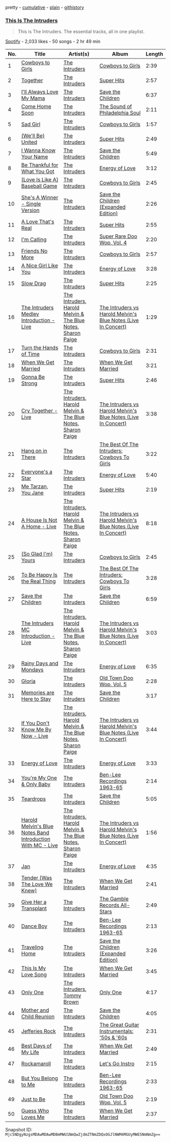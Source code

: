 pretty - [cumulative](/playlists/cumulative/37i9dQZF1DZ06evO1JHaiA.md) - [plain](/playlists/plain/37i9dQZF1DZ06evO1JHaiA) - [githistory](https://github.githistory.xyz/mackorone/spotify-playlist-archive/blob/main/playlists/plain/37i9dQZF1DZ06evO1JHaiA)

### [This Is The Intruders](https://open.spotify.com/playlist/37i9dQZF1DZ06evO1JHaiA)

> This is The Intruders\. The essential tracks, all in one playlist.

[Spotify](https://open.spotify.com/user/spotify) - 2,033 likes - 50 songs - 2 hr 49 min

| No. | Title | Artist(s) | Album | Length |
|---|---|---|---|---|
| 1 | [Cowboys to Girls](https://open.spotify.com/track/6n3WVi0pxFQuAjAQRPPryY) | [The Intruders](https://open.spotify.com/artist/30q5mqJmdYPaKabPMytzvv) | [Cowboys to Girls](https://open.spotify.com/album/4otscgqzgKPQZSdPhiC5fr) | 2:39 |
| 2 | [Together](https://open.spotify.com/track/10v7nPfuQaMGJQgpU21L4x) | [The Intruders](https://open.spotify.com/artist/30q5mqJmdYPaKabPMytzvv) | [Super Hits](https://open.spotify.com/album/0IpED0lu5CdYg4LXzJgK3h) | 2:57 |
| 3 | [I'll Always Love My Mama](https://open.spotify.com/track/5ZBTTuqouJbiC1wtCSJamG) | [The Intruders](https://open.spotify.com/artist/30q5mqJmdYPaKabPMytzvv) | [Save the Children](https://open.spotify.com/album/0yfInwsqclQ8YAp1OipaVM) | 6:37 |
| 4 | [Come Home Soon](https://open.spotify.com/track/2tKjz2r6ythkV1VtltQS9k) | [The Intruders](https://open.spotify.com/artist/30q5mqJmdYPaKabPMytzvv) | [The Sound of Philadelphia Soul](https://open.spotify.com/album/2Q8w71VnqCamXrDuakVeAb) | 2:11 |
| 5 | [Sad Girl](https://open.spotify.com/track/1eAZTu3kRk98Exu0n92YMC) | [The Intruders](https://open.spotify.com/artist/30q5mqJmdYPaKabPMytzvv) | [Cowboys to Girls](https://open.spotify.com/album/4otscgqzgKPQZSdPhiC5fr) | 1:57 |
| 6 | [\(We'll Be\) United](https://open.spotify.com/track/5Dbnnnj3PKhA3z0hSQk5J2) | [The Intruders](https://open.spotify.com/artist/30q5mqJmdYPaKabPMytzvv) | [Super Hits](https://open.spotify.com/album/0IpED0lu5CdYg4LXzJgK3h) | 2:49 |
| 7 | [I Wanna Know Your Name](https://open.spotify.com/track/3sAJJewqiwGKo9du51dSWk) | [The Intruders](https://open.spotify.com/artist/30q5mqJmdYPaKabPMytzvv) | [Save the Children](https://open.spotify.com/album/0yfInwsqclQ8YAp1OipaVM) | 5:49 |
| 8 | [Be Thankful for What You Got](https://open.spotify.com/track/2OSzYtChSdgPfWcgsIqBoQ) | [The Intruders](https://open.spotify.com/artist/30q5mqJmdYPaKabPMytzvv) | [Energy of Love](https://open.spotify.com/album/56ppptQbKsmQMSSEMHyle5) | 3:12 |
| 9 | [\(Love Is Like A\) Baseball Game](https://open.spotify.com/track/4Lg5z4lC7u1GPSeYvHPPi6) | [The Intruders](https://open.spotify.com/artist/30q5mqJmdYPaKabPMytzvv) | [Cowboys to Girls](https://open.spotify.com/album/4otscgqzgKPQZSdPhiC5fr) | 2:45 |
| 10 | [She's A Winner \- Single Version](https://open.spotify.com/track/2KwuTMzMTasALOg6Lczzm3) | [The Intruders](https://open.spotify.com/artist/30q5mqJmdYPaKabPMytzvv) | [Save the Children \(Expanded Edition\)](https://open.spotify.com/album/7J3JudgjdcU1bwGa4XemAl) | 2:26 |
| 11 | [A Love That's Real](https://open.spotify.com/track/79qtqjD96u81j1cgGk0tGM) | [The Intruders](https://open.spotify.com/artist/30q5mqJmdYPaKabPMytzvv) | [Super Hits](https://open.spotify.com/album/0IpED0lu5CdYg4LXzJgK3h) | 2:55 |
| 12 | [I'm Calling](https://open.spotify.com/track/3RjcNNuyAWYXmrulaD21CF) | [The Intruders](https://open.spotify.com/artist/30q5mqJmdYPaKabPMytzvv) | [Super Rare Doo Wop, Vol\. 4](https://open.spotify.com/album/5VP0K1yc9SneXKF6KAnZd3) | 2:20 |
| 13 | [Friends No More](https://open.spotify.com/track/2o3WT6RdrJcjRcXzLYfiMg) | [The Intruders](https://open.spotify.com/artist/30q5mqJmdYPaKabPMytzvv) | [Cowboys to Girls](https://open.spotify.com/album/4otscgqzgKPQZSdPhiC5fr) | 2:57 |
| 14 | [A Nice Girl Like You](https://open.spotify.com/track/6XPrQp3jvE9YcGJf6XVfXx) | [The Intruders](https://open.spotify.com/artist/30q5mqJmdYPaKabPMytzvv) | [Energy of Love](https://open.spotify.com/album/56ppptQbKsmQMSSEMHyle5) | 3:28 |
| 15 | [Slow Drag](https://open.spotify.com/track/7bDRsLX9AnLGmZo2jHIxFr) | [The Intruders](https://open.spotify.com/artist/30q5mqJmdYPaKabPMytzvv) | [Super Hits](https://open.spotify.com/album/0IpED0lu5CdYg4LXzJgK3h) | 2:25 |
| 16 | [The Intruders Medley Introduction \- Live](https://open.spotify.com/track/1fmmjBUc9UHPl5x0YrtLBZ) | [The Intruders](https://open.spotify.com/artist/30q5mqJmdYPaKabPMytzvv), [Harold Melvin & The Blue Notes](https://open.spotify.com/artist/438JBZR1AR0l04AzcYW9gy), [Sharon Paige](https://open.spotify.com/artist/112QjqKDa4MQbs0FhOAgNk) | [The Intruders vs Harold Melvin's Blue Notes \(Live In Concert\)](https://open.spotify.com/album/1UWBEyPgg7GaXRAx2JV4QN) | 1:29 |
| 17 | [Turn the Hands of Time](https://open.spotify.com/track/2hVGNk2SveZLU1UhRQjTvf) | [The Intruders](https://open.spotify.com/artist/30q5mqJmdYPaKabPMytzvv) | [Cowboys to Girls](https://open.spotify.com/album/4otscgqzgKPQZSdPhiC5fr) | 2:31 |
| 18 | [When We Get Married](https://open.spotify.com/track/577wJybDQlVQ4qrT8nogLk) | [The Intruders](https://open.spotify.com/artist/30q5mqJmdYPaKabPMytzvv) | [When We Get Married](https://open.spotify.com/album/06vixMex6zvkS4EB8RYFt7) | 3:21 |
| 19 | [Gonna Be Strong](https://open.spotify.com/track/3Z1ShJS6GqI5K3bUdZdOTT) | [The Intruders](https://open.spotify.com/artist/30q5mqJmdYPaKabPMytzvv) | [Super Hits](https://open.spotify.com/album/0IpED0lu5CdYg4LXzJgK3h) | 2:46 |
| 20 | [Cry Together \- Live](https://open.spotify.com/track/1AHoHNRyc2MGWDMHRQMkRO) | [The Intruders](https://open.spotify.com/artist/30q5mqJmdYPaKabPMytzvv), [Harold Melvin & The Blue Notes](https://open.spotify.com/artist/438JBZR1AR0l04AzcYW9gy), [Sharon Paige](https://open.spotify.com/artist/112QjqKDa4MQbs0FhOAgNk) | [The Intruders vs Harold Melvin's Blue Notes \(Live In Concert\)](https://open.spotify.com/album/1UWBEyPgg7GaXRAx2JV4QN) | 3:38 |
| 21 | [Hang on in There](https://open.spotify.com/track/2pSDtSXHyVSnwxldfujarc) | [The Intruders](https://open.spotify.com/artist/30q5mqJmdYPaKabPMytzvv) | [The Best Of The Intruders: Cowboys To Girls](https://open.spotify.com/album/3ByQcl2cmBljF8Ydu74Ry3) | 3:22 |
| 22 | [Everyone's a Star](https://open.spotify.com/track/0C3lpa03bqjYdH5IHeNyo2) | [The Intruders](https://open.spotify.com/artist/30q5mqJmdYPaKabPMytzvv) | [Energy of Love](https://open.spotify.com/album/56ppptQbKsmQMSSEMHyle5) | 5:40 |
| 23 | [Me Tarzan, You Jane](https://open.spotify.com/track/0009Q7nGlWjFzSjQIo9PmK) | [The Intruders](https://open.spotify.com/artist/30q5mqJmdYPaKabPMytzvv) | [Super Hits](https://open.spotify.com/album/0IpED0lu5CdYg4LXzJgK3h) | 2:19 |
| 24 | [A House Is Not A Home \- Live](https://open.spotify.com/track/1RSo4zPAo4BlHaZwldlzRp) | [The Intruders](https://open.spotify.com/artist/30q5mqJmdYPaKabPMytzvv), [Harold Melvin & The Blue Notes](https://open.spotify.com/artist/438JBZR1AR0l04AzcYW9gy), [Sharon Paige](https://open.spotify.com/artist/112QjqKDa4MQbs0FhOAgNk) | [The Intruders vs Harold Melvin's Blue Notes \(Live In Concert\)](https://open.spotify.com/album/1UWBEyPgg7GaXRAx2JV4QN) | 8:18 |
| 25 | [\(So Glad I'm\) Yours](https://open.spotify.com/track/717Mself5i3vyfmsLkIkbC) | [The Intruders](https://open.spotify.com/artist/30q5mqJmdYPaKabPMytzvv) | [Cowboys to Girls](https://open.spotify.com/album/4otscgqzgKPQZSdPhiC5fr) | 2:45 |
| 26 | [To Be Happy Is the Real Thing](https://open.spotify.com/track/5XmGIKx0TCwzPUkNxj8QY9) | [The Intruders](https://open.spotify.com/artist/30q5mqJmdYPaKabPMytzvv) | [The Best Of The Intruders: Cowboys To Girls](https://open.spotify.com/album/3ByQcl2cmBljF8Ydu74Ry3) | 3:28 |
| 27 | [Save the Children](https://open.spotify.com/track/3mfSxUjDW6JQGLd45Qbcr0) | [The Intruders](https://open.spotify.com/artist/30q5mqJmdYPaKabPMytzvv) | [Save the Children](https://open.spotify.com/album/0yfInwsqclQ8YAp1OipaVM) | 6:59 |
| 28 | [The Intruders MC Introduction \- Live](https://open.spotify.com/track/1GOnplSqwgvFIcjeTL50SK) | [The Intruders](https://open.spotify.com/artist/30q5mqJmdYPaKabPMytzvv), [Harold Melvin & The Blue Notes](https://open.spotify.com/artist/438JBZR1AR0l04AzcYW9gy), [Sharon Paige](https://open.spotify.com/artist/112QjqKDa4MQbs0FhOAgNk) | [The Intruders vs Harold Melvin's Blue Notes \(Live In Concert\)](https://open.spotify.com/album/1UWBEyPgg7GaXRAx2JV4QN) | 3:03 |
| 29 | [Rainy Days and Mondays](https://open.spotify.com/track/4d6PIzxfJN3PmduWIYz3by) | [The Intruders](https://open.spotify.com/artist/30q5mqJmdYPaKabPMytzvv) | [Energy of Love](https://open.spotify.com/album/56ppptQbKsmQMSSEMHyle5) | 6:35 |
| 30 | [Gloria](https://open.spotify.com/track/0Nu3tJkKb4UBDBLRMVRV2s) | [The Intruders](https://open.spotify.com/artist/30q5mqJmdYPaKabPMytzvv) | [Old Town Doo Wop, Vol\. 5](https://open.spotify.com/album/5Lv8TMJkF1HYwoAyyJOuuF) | 2:28 |
| 31 | [Memories are Here to Stay](https://open.spotify.com/track/1zQNHD6d44LnYJtmo4joSW) | [The Intruders](https://open.spotify.com/artist/30q5mqJmdYPaKabPMytzvv) | [Save the Children](https://open.spotify.com/album/0yfInwsqclQ8YAp1OipaVM) | 3:17 |
| 32 | [If You Don't Know Me By Now \- Live](https://open.spotify.com/track/2sWyHjB0BFSCxoVYuSyarY) | [The Intruders](https://open.spotify.com/artist/30q5mqJmdYPaKabPMytzvv), [Harold Melvin & The Blue Notes](https://open.spotify.com/artist/438JBZR1AR0l04AzcYW9gy), [Sharon Paige](https://open.spotify.com/artist/112QjqKDa4MQbs0FhOAgNk) | [The Intruders vs Harold Melvin's Blue Notes \(Live In Concert\)](https://open.spotify.com/album/1UWBEyPgg7GaXRAx2JV4QN) | 3:44 |
| 33 | [Energy of Love](https://open.spotify.com/track/1q9MC7vjGT105dBvkyU3Sq) | [The Intruders](https://open.spotify.com/artist/30q5mqJmdYPaKabPMytzvv) | [Energy of Love](https://open.spotify.com/album/56ppptQbKsmQMSSEMHyle5) | 3:33 |
| 34 | [You're My One & Only Baby](https://open.spotify.com/track/3uq8W20KfDh10oPQkLhph0) | [The Intruders](https://open.spotify.com/artist/30q5mqJmdYPaKabPMytzvv) | [Ben\-Lee Recordings 1963\-65](https://open.spotify.com/album/2qZAQvx07N2D7AzKY3kAec) | 2:14 |
| 35 | [Teardrops](https://open.spotify.com/track/0yinyTv5ecDZLLdzOcK2sI) | [The Intruders](https://open.spotify.com/artist/30q5mqJmdYPaKabPMytzvv) | [Save the Children](https://open.spotify.com/album/0yfInwsqclQ8YAp1OipaVM) | 5:05 |
| 36 | [Harold Melvin's Blue Notes Band Introduction With MC \- Live](https://open.spotify.com/track/1jAcfm4tvdQY1BmnBzSLFb) | [The Intruders](https://open.spotify.com/artist/30q5mqJmdYPaKabPMytzvv), [Harold Melvin & The Blue Notes](https://open.spotify.com/artist/438JBZR1AR0l04AzcYW9gy), [Sharon Paige](https://open.spotify.com/artist/112QjqKDa4MQbs0FhOAgNk) | [The Intruders vs Harold Melvin's Blue Notes \(Live In Concert\)](https://open.spotify.com/album/1UWBEyPgg7GaXRAx2JV4QN) | 1:56 |
| 37 | [Jan](https://open.spotify.com/track/6vk4bs3o5EPeRceLmTtGZE) | [The Intruders](https://open.spotify.com/artist/30q5mqJmdYPaKabPMytzvv) | [Energy of Love](https://open.spotify.com/album/56ppptQbKsmQMSSEMHyle5) | 4:35 |
| 38 | [Tender \(Was The Love We Knew\)](https://open.spotify.com/track/7M6mfBANj32qorIc9aAM4Z) | [The Intruders](https://open.spotify.com/artist/30q5mqJmdYPaKabPMytzvv) | [When We Get Married](https://open.spotify.com/album/06vixMex6zvkS4EB8RYFt7) | 2:41 |
| 39 | [Give Her a Transplant](https://open.spotify.com/track/2aVqUmlGpPE55BeUzjDIfw) | [The Intruders](https://open.spotify.com/artist/30q5mqJmdYPaKabPMytzvv) | [The Gamble Records All\-Stars](https://open.spotify.com/album/5XwPEweRZRgXoaicBAF0gl) | 2:49 |
| 40 | [Dance Boy](https://open.spotify.com/track/3ldpPfTpKMP4eksHXWW25A) | [The Intruders](https://open.spotify.com/artist/30q5mqJmdYPaKabPMytzvv) | [Ben\-Lee Recordings 1963\-65](https://open.spotify.com/album/2qZAQvx07N2D7AzKY3kAec) | 2:13 |
| 41 | [Traveling Home](https://open.spotify.com/track/5sctZYHwWK6YWCTEuRQICa) | [The Intruders](https://open.spotify.com/artist/30q5mqJmdYPaKabPMytzvv) | [Save the Children \(Expanded Edition\)](https://open.spotify.com/album/7J3JudgjdcU1bwGa4XemAl) | 3:26 |
| 42 | [This Is My Love Song](https://open.spotify.com/track/6mSL08tLN782o4iw4PR1Ou) | [The Intruders](https://open.spotify.com/artist/30q5mqJmdYPaKabPMytzvv) | [When We Get Married](https://open.spotify.com/album/06vixMex6zvkS4EB8RYFt7) | 3:45 |
| 43 | [Only One](https://open.spotify.com/track/05uSb6kgHSKwZ5kCPOe9gh) | [The Intruders](https://open.spotify.com/artist/30q5mqJmdYPaKabPMytzvv), [Tommy Brown](https://open.spotify.com/artist/1Y0QTvY4F05lXyxK6tg436) | [Only One](https://open.spotify.com/album/1XTgmFRZK856v5CXB20tN9) | 4:17 |
| 44 | [Mother and Child Reunion](https://open.spotify.com/track/6ztOb9W2NW1Z8jVC4gy8HA) | [The Intruders](https://open.spotify.com/artist/30q5mqJmdYPaKabPMytzvv) | [Save the Children](https://open.spotify.com/album/0yfInwsqclQ8YAp1OipaVM) | 4:05 |
| 45 | [Jefferies Rock](https://open.spotify.com/track/7nunGSSMVd4wx8GnKAckXr) | [The Intruders](https://open.spotify.com/artist/30q5mqJmdYPaKabPMytzvv) | [The Great Guitar Instrumentals: '50s & '60s](https://open.spotify.com/album/1affb9CK5rnqn1ntuxd5dB) | 2:31 |
| 46 | [Best Days of My Life](https://open.spotify.com/track/0ICwP1Ql94VflS9VMD8kwQ) | [The Intruders](https://open.spotify.com/artist/30q5mqJmdYPaKabPMytzvv) | [When We Get Married](https://open.spotify.com/album/06vixMex6zvkS4EB8RYFt7) | 2:49 |
| 47 | [Rockamaroll](https://open.spotify.com/track/5hWwB1t4DZHyyoFJ7O7oyl) | [The Intruders](https://open.spotify.com/artist/30q5mqJmdYPaKabPMytzvv) | [Let's Go Instro](https://open.spotify.com/album/2TRMwS7hcYepMtwbU1QOd1) | 2:15 |
| 48 | [But You Belong to Me](https://open.spotify.com/track/1gBgLPr9FPSNWcphljszz1) | [The Intruders](https://open.spotify.com/artist/30q5mqJmdYPaKabPMytzvv) | [Ben\-Lee Recordings 1963\-65](https://open.spotify.com/album/2qZAQvx07N2D7AzKY3kAec) | 2:33 |
| 49 | [Just to Be](https://open.spotify.com/track/7BvoAUxstGc6Ssmc592bTG) | [The Intruders](https://open.spotify.com/artist/30q5mqJmdYPaKabPMytzvv) | [Old Town Doo Wop, Vol\. 5](https://open.spotify.com/album/5Lv8TMJkF1HYwoAyyJOuuF) | 2:19 |
| 50 | [Guess Who Loves Me](https://open.spotify.com/track/3nFsGJAST3fdmMOps24MOl) | [The Intruders](https://open.spotify.com/artist/30q5mqJmdYPaKabPMytzvv) | [When We Get Married](https://open.spotify.com/album/06vixMex6zvkS4EB8RYFt7) | 2:37 |

Snapshot ID: `Mjc5NDgyNzgsMDAwMDAwMDBmMWU1NmQwZjdmZTNmZDQxOGJlNWM4MGUyMWE5NmNmZg==`
